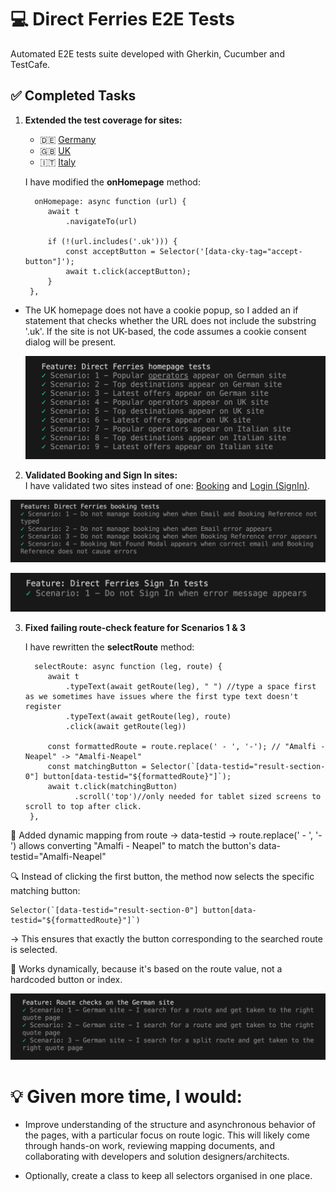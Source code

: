 # 💻 Direct Ferries E2E Tests

Automated E2E tests suite developed with Gherkin, Cucumber and TestCafe.

## ✅ Completed Tasks

1. **Extended the test coverage for sites:**   
   - 🇩🇪 [Germany](https://www.directferries.de)  
   - 🇬🇧 [UK](https://www.directferries.co.uk)  
   - 🇮🇹 [Italy](https://www.directferries.it) 

   I have modified the **onHomepage** method:

   ```
     onHomepage: async function (url) {
        await t
            .navigateTo(url)
        
        if (!(url.includes('.uk'))) {
            const acceptButton = Selector('[data-cky-tag="accept-button"]');
            await t.click(acceptButton);
        }
    },
   ```
- The UK homepage does not have a cookie popup, so I added an if statement that checks whether the URL does not include the substring '.uk'. If the site is not UK-based, the code assumes a cookie consent dialog will be present.

   ![Test results](./img/Task-1-test-results.png)

2. **Validated Booking and Sign In sites:**  
 I have validated two sites instead of one: [Booking](https://account.directferries.com/?culture=en-GB) and [Login (SignIn)](https://account.directferries.com/signin?tab=sign-in).

![Test results: Booking](./img/Task-2-Booking-test-results.png)

![Test results: Sign In](./img/Task-2-SignIn-test-results.png)

3. **Fixed failing route-check feature for Scenarios 1 & 3**  
   
   I have rewritten the **selectRoute** method:

   ```
     selectRoute: async function (leg, route) {
        await t
            .typeText(await getRoute(leg), " ") //type a space first as we sometimes have issues where the first type text doesn't register
            .typeText(await getRoute(leg), route)
            .click(await getRoute(leg))

        const formattedRoute = route.replace(' - ', '-'); // "Amalfi - Neapel" -> "Amalfi-Neapel"
        const matchingButton = Selector(`[data-testid="result-section-0"] button[data-testid="${formattedRoute}"]`);
        await t.click(matchingButton)
              .scroll('top')//only needed for tablet sized screens to scroll to top after click.
    },
   ```

🔧 Added dynamic mapping from route → data-testid
→ route.replace(' - ', '-') allows converting "Amalfi - Neapel" to match the button's data-testid="Amalfi-Neapel"

🔍 Instead of clicking the first button, the method now selects the specific matching button:
```
Selector(`[data-testid="result-section-0"] button[data-testid="${formattedRoute}"]`)
```
→ This ensures that exactly the button corresponding to the searched route is selected.

🧠 Works dynamically, because it's based on the route value, not a hardcoded button or index.

![Test results](./img/Task-3-test-results.png)

# 💡 Given more time, I would:

- Improve understanding of the structure and asynchronous behavior of the pages, with a particular focus on route logic. This will likely come through hands-on work, reviewing mapping documents, and collaborating with developers and solution designers/architects.

- Optionally, create a class to keep all selectors organised in one place.